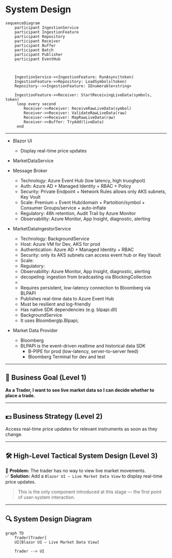# System Design

```mermaid
sequenceDiagram
    participant IngestionService
    participant IngestionFeature
    participant Repository
    participant Receiver
    participant Buffer
    participant Batch
    participant Publisher
    participant EventHub



    IngestionService->>IngestionFeature: RunAsync(token)
    IngestionFeature->>Repository: LoadSymbols(token)
    Repository-->>IngestionFeature: IEnumerable<string>
    
    IngestionFeature->>Receiver: StartReceivingLiveData(symbols, token)
     loop every second
        Receiver->>Receiver: ReceiveRawLiveData(symbol)
        Receiver->>Receiver: ValidateRawLiveData(raw)
        Receiver->>Receiver: MapRawLiveData(raw)
        Receiver->>Buffer: TryAdd(liveData)
     end
```
 



---
- Blazor UI
  -  Display real-time price updates
- MarketDataService
- Message Broker
  - Technology: Azure Event Hub (low latency, high truoghpot)
  - Auth: Azure AD + Managed Identity + RBAC + Policy
  - Security: Private Endpoint + Network Rules allows only AKS subnets, Key Voult
  - Scale: Premium + Event Hub/domain + Partoition/symbol + Consumer Groups/service +  auto-inflate
  - Regulatory: 48h retention, Audit Trail by Azure Monitor
  - Observability: Azure Monitor, App Insight, diagnostic, alerting
  
- MarketDataIngestorService
  - Technology: BackgroundService 
  - Host: Azure VM for Dev, AKS for prod 
  - Authentication: Azure AD + Managed Identity + RBAC
  - Security: only its AKS subnets can access event hub or Key Vaoult
  - Scale: 
  - Regulatory: 
  - Observability: Azure Monitor, App Insight, diagnostic, alerting
  - decopeling: ingestion from bradcasting via BlockingCollection
  - 
  - Requires persistent, low-latency connection to Bloomberg via BLPAPI
  - Publishes real-time data to Azure Event Hub
  - Must be resilient and log-friendly
  - Has native SDK dependencies (e.g. blpapi.dll)
  - BackgroundService
  - It uses Bloomberglp.Blpapi;
- Market Data Provider
  - Bloomberg
  - BLPAPI is the event-driven realtime and historical data SDK  
    - B-PIPE for prod (low-latency, server-to-server feed)
    - Bloomberg Terminal for dev and test
  
---

## 🎯 Business Goal (Level 1)

**As a Trader, I want to see live market data so I can decide whether to place a trade.**

---

## 💵 Business Strategy (Level 2)

Access real-time price updates for relevant instruments as soon as they change.

---

## 🛠️ High-Level Tactical System Design (Level 3)

🔴 **Problem:** The trader has no way to view live market movements.  
✅ **Solution:** Add a `Blazor UI – Live Market Data View` to display real-time price updates.

> This is the only component introduced at this stage — the first point of user-system interaction.

---

## 🔍 System Design Diagram

```mermaid
graph TD
    Trader[Trader]
    UI[Blazor UI – Live Market Data View]

    Trader --> UI
